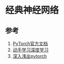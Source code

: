 # 经典神经网络

## 参考

1. [PyTorch官方文档](https://pytorch.org/docs/stable/index.html)
2. [动手学习深度学习](https://zh.d2l.ai/index.html)
3. [深入浅出pytorch](https://datawhalechina.github.io/thorough-pytorch/index.html)
